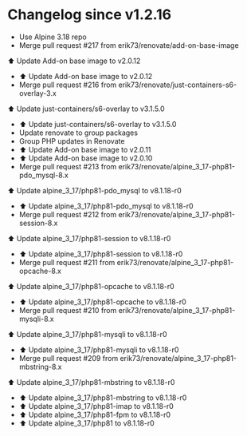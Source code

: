 # Changelog since v1.2.16
- Use Alpine 3.18 repo 
- Merge pull request #217 from erik73/renovate/add-on-base-image

⬆️ Update Add-on base image to v2.0.12 
- ⬆️ Update Add-on base image to v2.0.12 
- Merge pull request #216 from erik73/renovate/just-containers-s6-overlay-3.x

⬆️ Update just-containers/s6-overlay to v3.1.5.0 
- ⬆️ Update just-containers/s6-overlay to v3.1.5.0 
- Update renovate to group packages 
- Group PHP updates in Renovate 
- ⬆️ Update Add-on base image to v2.0.11 
- ⬆️ Update Add-on base image to v2.0.10 
- Merge pull request #213 from erik73/renovate/alpine_3_17-php81-pdo_mysql-8.x

⬆️ Update alpine_3_17/php81-pdo_mysql to v8.1.18-r0 
- ⬆️ Update alpine_3_17/php81-pdo_mysql to v8.1.18-r0 
- Merge pull request #212 from erik73/renovate/alpine_3_17-php81-session-8.x

⬆️ Update alpine_3_17/php81-session to v8.1.18-r0 
- ⬆️ Update alpine_3_17/php81-session to v8.1.18-r0 
- Merge pull request #211 from erik73/renovate/alpine_3_17-php81-opcache-8.x

⬆️ Update alpine_3_17/php81-opcache to v8.1.18-r0 
- ⬆️ Update alpine_3_17/php81-opcache to v8.1.18-r0 
- Merge pull request #210 from erik73/renovate/alpine_3_17-php81-mysqli-8.x

⬆️ Update alpine_3_17/php81-mysqli to v8.1.18-r0 
- ⬆️ Update alpine_3_17/php81-mysqli to v8.1.18-r0 
- Merge pull request #209 from erik73/renovate/alpine_3_17-php81-mbstring-8.x

⬆️ Update alpine_3_17/php81-mbstring to v8.1.18-r0 
- ⬆️ Update alpine_3_17/php81-mbstring to v8.1.18-r0 
- ⬆️ Update alpine_3_17/php81-imap to v8.1.18-r0 
- ⬆️ Update alpine_3_17/php81-fpm to v8.1.18-r0 
- ⬆️ Update alpine_3_17/php81 to v8.1.18-r0 
